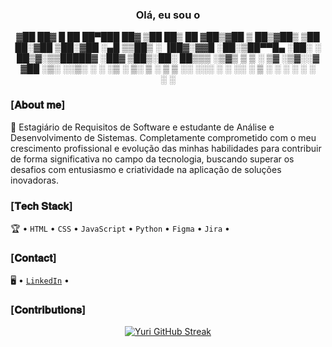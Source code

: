 <div align="center">
<h3>Olá, eu sou o</h3>

                                 
▓██   ██▓ █    ██  ██▀███   ██▓
 ▒██  ██▒ ██  ▓██▒▓██ ▒ ██▒▓██▒
  ▒██ ██░▓██  ▒██░▓██ ░▄█ ▒▒██▒
  ░ ▐██▓░▓▓█  ░██░▒██▀▀█▄  ░██░
  ░ ██▒▓░▒▒█████▓ ░██▓ ▒██▒░██░
   ██▒▒▒ ░▒▓▒ ▒ ▒ ░ ▒▓ ░▒▓░░▓  
 ▓██ ░▒░ ░░▒░ ░ ░   ░▒ ░ ▒░ ▒ ░
 ▒ ▒ ░░   ░░░ ░ ░   ░░   ░  ▒ ░
 ░ ░        ░        ░      ░  
 ░ ░                           

</div>

### [𝐀𝐛𝐨𝐮𝐭 𝐦𝐞]

🚀 Estagiário de Requisitos de Software e estudante de Análise e Desenvolvimento de Sistemas. Completamente comprometido com o meu crescimento profissional e evolução das minhas habilidades para contribuir de forma significativa no campo da tecnologia, buscando superar os desafios com entusiasmo e criatividade na aplicação de soluções inovadoras.

### [𝐓𝐞𝐜𝐡 𝐒𝐭𝐚𝐜𝐤]

🏆 • `HTML` • `CSS` • `JavaScript` • `Python` • `Figma` • `Jira` • 

### [𝐂𝐨𝐧𝐭𝐚𝐜𝐭]

🖥️ • [`LinkedIn`](https://www.linkedin.com/in/yurialvs/) •

### [𝐂𝐨𝐧𝐭𝐫𝐢𝐛𝐮𝐭𝐢𝐨𝐧𝐬]

<div align="center">

[![Yuri GitHub Streak](https://streak-stats.demolab.com?user=yurialvs&theme=transparent&locale=pt_BR&card_width=500)](https://git.io/streak-stats)
</div>

